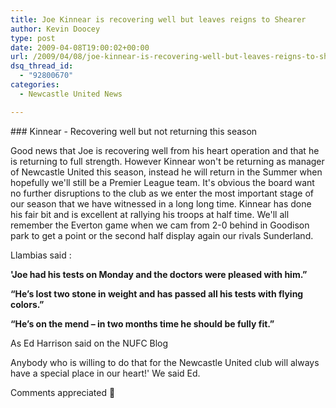 ```yaml
---
title: Joe Kinnear is recovering well but leaves reigns to Shearer
author: Kevin Doocey
type: post
date: 2009-04-08T19:00:02+00:00
url: /2009/04/08/joe-kinnear-is-recovering-well-but-leaves-reigns-to-shearer/
dsq_thread_id:
  - "92800670"
categories:
  - Newcastle United News

---
```

### Kinnear - Recovering well but not returning this season

Good news that Joe is recovering well from his heart operation and that he is returning to full strength. However Kinnear won't be returning as manager of Newcastle United this season, instead he will return in the Summer when hopefully we'll still be a Premier League team. It's obvious the board want no further disruptions to the club as we enter the most important stage of our season that we have witnessed in a long long time. Kinnear has done his fair bit and is excellent at rallying his troops at half time. We'll all remember the Everton game when we cam from 2-0 behind in Goodison park to get a point or the second half display again our rivals Sunderland.

Llambias said :

__'Joe had his tests on Monday and the doctors were pleased with him.”__

__“He’s lost two stone in weight and has passed all his tests with flying colors.”__

__“He’s on the mend – in two months time he should be fully fit.”__

As Ed Harrison said on the NUFC Blog 

Anybody who is willing to do that for the Newcastle United club will always have a special place in our heart!' We said Ed.

Comments appreciated 🙂
